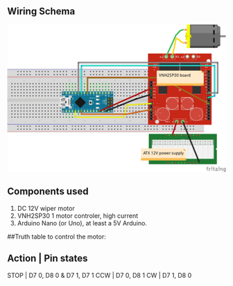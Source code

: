 ## Wiring Schema

![Wiring](https://github.com/vincent-bruel/arduino-and-co/blob/master/Projects/DustCollectorCommander-ArduinoNano-HallSensorsA3144/Motor-Board/motor-board.jpg)
  
## Components used
1. DC 12V wiper motor
2. VNH2SP30 1 motor controler, high current
3. Arduino Nano (or Uno), at least a 5V Arduino.

##Truth table to control the motor:

Action | Pin states
-------------------
STOP | D7 0, D8 0 & D7 1, D7 1
CCW | D7 0, D8 1 
CW | D7 1, D8 0